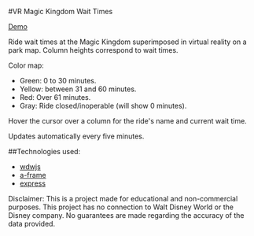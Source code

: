 #VR Magic Kingdom Wait Times

[Demo](http://maryknize.com/magickingdom/)

Ride wait times at the Magic Kingdom superimposed in virtual reality on a park map. Column heights correspond to wait times.

Color map:
* Green: 0 to 30 minutes.
* Yellow: between 31 and 60 minutes.
* Red: Over 61 minutes.
* Gray: Ride closed/inoperable (will show 0 minutes).

Hover the cursor over a column for the ride's name and current wait time.

Updates automatically every five minutes.

##Technologies used:
* [wdwjs](https://github.com/cubehouse/wdwJS)
* [a-frame](https://github.com/aframevr/aframe)
* [express](https://github.com/expressjs/express)

Disclaimer: This is a project made for educational and non-commercial purposes. This project has no connection to Walt Disney World or the Disney company. No guarantees are made regarding the accuracy of the data provided.
